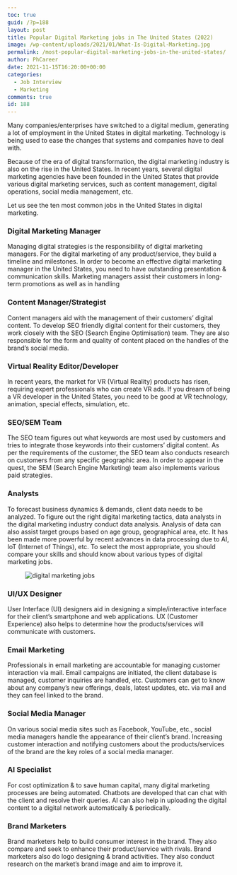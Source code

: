 ```yaml
---
toc: true
guid: /?p=188
layout: post
title: Popular Digital Marketing jobs in The United States (2022)
image: /wp-content/uploads/2021/01/What-Is-Digital-Marketing.jpg
permalink: /most-popular-digital-marketing-jobs-in-the-united-states/
author: PhCareer
date: 2021-11-15T16:20:00+00:00
categories:
  - Job Interview
  - Marketing
comments: true
id: 188
---
```

Many companies/enterprises have switched to a digital medium, generating a lot of employment in the United States in digital marketing. Technology is being used to ease the changes that systems and companies have to deal with.

Because of the era of digital transformation, the digital marketing industry is also on the rise in the United States. In recent years, several digital marketing agencies have been founded in the United States that provide various digital marketing services, such as content management, digital operations, social media management, etc.

Let us see the ten most common jobs in the United States in digital marketing.

### Digital Marketing Manager

Managing digital strategies is the responsibility of digital marketing managers. For the digital marketing of any product/service, they build a timeline and milestones. In order to become an effective digital marketing manager in the United States, you need to have outstanding presentation & communication skills. Marketing managers assist their customers in long-term promotions as well as in handling

### Content Manager/Strategist 

Content managers aid with the management of their customers&#8217; digital content. To develop SEO friendly digital content for their customers, they work closely with the SEO (Search Engine Optimisation) team. They are also responsible for the form and quality of content placed on the handles of the brand&#8217;s social media.

### Virtual Reality Editor/Developer 

In recent years, the market for VR (Virtual Reality) products has risen, requiring expert professionals who can create VR ads. If you dream of being a VR developer in the United States, you need to be good at VR technology, animation, special effects, simulation, etc.

### SEO/SEM Team 

The SEO team figures out what keywords are most used by customers and tries to integrate those keywords into their customers&#8217; digital content. As per the requirements of the customer, the SEO team also conducts research on customers from any specific geographic area. In order to appear in the quest, the SEM (Search Engine Marketing) team also implements various paid strategies.

### Analysts 

To forecast business dynamics & demands, client data needs to be analyzed. To figure out the right digital marketing tactics, data analysts in the digital marketing industry conduct data analysis. Analysis of data can also assist target groups based on age group, geographical area, etc. It has been made more powerful by recent advances in data processing due to AI, IoT (Internet of Things), etc. To select the most appropriate, you should compare your skills and should know about various types of digital marketing jobs.
 

<div class="wp-block-image">
  <figure class="aligncenter size-full"><img loading="lazy" width="606" height="303" src="/wp-content/uploads/2021/01/digital-marketing-jobs.webp" alt="digital marketing jobs" class="wp-image-1034" srcset="/wp-content/uploads/2021/01/digital-marketing-jobs.webp 606w, /wp-content/uploads/2021/01/digital-marketing-jobs-300x150.webp 300w" sizes="(max-width: 606px) 100vw, 606px" /></figure>
</div>

 
### UI/UX Designer 

User Interface (UI) designers aid in designing a simple/interactive interface for their client&#8217;s smartphone and web applications. UX (Customer Experience) also helps to determine how the products/services will communicate with customers.

### Email Marketing 

Professionals in email marketing are accountable for managing customer interaction via mail. Email campaigns are initiated, the client database is managed, customer inquiries are handled, etc. Customers can get to know about any company&#8217;s new offerings, deals, latest updates, etc. via mail and they can feel linked to the brand.

### Social Media Manager 

On various social media sites such as Facebook, YouTube, etc., social media managers handle the appearance of their client&#8217;s brand. Increasing customer interaction and notifying customers about the products/services of the brand are the key roles of a social media manager.

### AI Specialist 

For cost optimization & to save human capital, many digital marketing processes are being automated. Chatbots are developed that can chat with the client and resolve their queries. AI can also help in uploading the digital content to a digital network automatically & periodically.

### Brand Marketers 

Brand marketers help to build consumer interest in the brand. They also compare and seek to enhance their product/service with rivals. Brand marketers also do logo designing & brand activities. They also conduct research on the market&#8217;s brand image and aim to improve it.
 